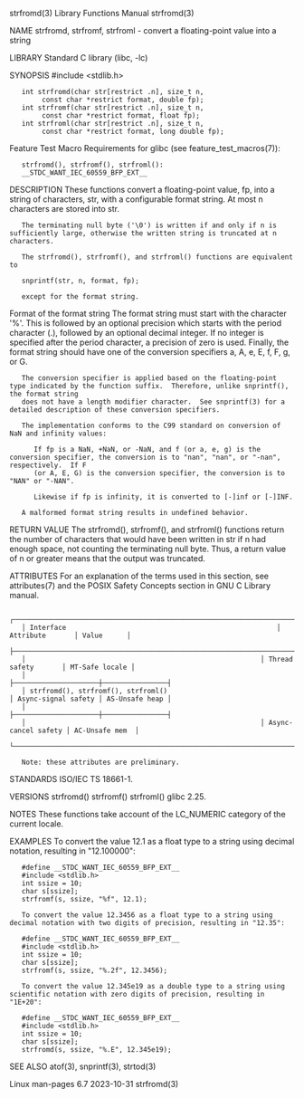 strfromd(3)							   Library Functions Manual							   strfromd(3)

NAME
       strfromd, strfromf, strfroml - convert a floating-point value into a string

LIBRARY
       Standard C library (libc, -lc)

SYNOPSIS
       #include <stdlib.h>

       int strfromd(char str[restrict .n], size_t n,
		    const char *restrict format, double fp);
       int strfromf(char str[restrict .n], size_t n,
		    const char *restrict format, float fp);
       int strfroml(char str[restrict .n], size_t n,
		    const char *restrict format, long double fp);

   Feature Test Macro Requirements for glibc (see feature_test_macros(7)):

       strfromd(), strfromf(), strfroml():
	   __STDC_WANT_IEC_60559_BFP_EXT__

DESCRIPTION
       These  functions	 convert  a  floating-point  value, fp, into a string of characters, str, with a configurable format string.  At most n characters are
       stored into str.

       The terminating null byte ('\0') is written if and only if n is sufficiently large, otherwise the written string is truncated at n characters.

       The strfromd(), strfromf(), and strfroml() functions are equivalent to

	   snprintf(str, n, format, fp);

       except for the format string.

   Format of the format string
       The format string must start with the character '%'.  This is followed by an optional precision which starts with the period character (.), followed by
       an optional decimal integer.  If no integer is specified after the period character, a precision of zero is used.  Finally, the	format	string	should
       have one of the conversion specifiers a, A, e, E, f, F, g, or G.

       The conversion specifier is applied based on the floating-point type indicated by the function suffix.  Therefore, unlike snprintf(), the format string
       does not have a length modifier character.  See snprintf(3) for a detailed description of these conversion specifiers.

       The implementation conforms to the C99 standard on conversion of NaN and infinity values:

	      If fp is a NaN, +NaN, or -NaN, and f (or a, e, g) is the conversion specifier, the conversion is to "nan", "nan", or "-nan", respectively.  If F
	      (or A, E, G) is the conversion specifier, the conversion is to "NAN" or "-NAN".

	      Likewise if fp is infinity, it is converted to [-]inf or [-]INF.

       A malformed format string results in undefined behavior.

RETURN VALUE
       The  strfromd(),	 strfromf(),  and  strfroml() functions return the number of characters that would have been written in str if n had enough space, not
       counting the terminating null byte.  Thus, a return value of n or greater means that the output was truncated.

ATTRIBUTES
       For an explanation of the terms used in this section, see attributes(7) and the POSIX Safety Concepts section in GNU C Library manual.

       ┌──────────────────────────────────────────────────────────────────────────────────────────────────────────────┬─────────────────────┬────────────────┐
       │ Interface												      │ Attribute	    │ Value	     │
       ├──────────────────────────────────────────────────────────────────────────────────────────────────────────────┼─────────────────────┼────────────────┤
       │													      │ Thread safety	    │ MT-Safe locale │
       │													      ├─────────────────────┼────────────────┤
       │ strfromd(), strfromf(), strfroml()									      │ Async-signal safety │ AS-Unsafe heap │
       │													      ├─────────────────────┼────────────────┤
       │													      │ Async-cancel safety │ AC-Unsafe mem  │
       └──────────────────────────────────────────────────────────────────────────────────────────────────────────────┴─────────────────────┴────────────────┘

       Note: these attributes are preliminary.

STANDARDS
       ISO/IEC TS 18661-1.

VERSIONS
       strfromd()
       strfromf()
       strfroml()
	      glibc 2.25.

NOTES
       These functions take account of the LC_NUMERIC category of the current locale.

EXAMPLES
       To convert the value 12.1 as a float type to a string using decimal notation, resulting in "12.100000":

	   #define __STDC_WANT_IEC_60559_BFP_EXT__
	   #include <stdlib.h>
	   int ssize = 10;
	   char s[ssize];
	   strfromf(s, ssize, "%f", 12.1);

       To convert the value 12.3456 as a float type to a string using decimal notation with two digits of precision, resulting in "12.35":

	   #define __STDC_WANT_IEC_60559_BFP_EXT__
	   #include <stdlib.h>
	   int ssize = 10;
	   char s[ssize];
	   strfromf(s, ssize, "%.2f", 12.3456);

       To convert the value 12.345e19 as a double type to a string using scientific notation with zero digits of precision, resulting in "1E+20":

	   #define __STDC_WANT_IEC_60559_BFP_EXT__
	   #include <stdlib.h>
	   int ssize = 10;
	   char s[ssize];
	   strfromd(s, ssize, "%.E", 12.345e19);

SEE ALSO
       atof(3), snprintf(3), strtod(3)

Linux man-pages 6.7							  2023-10-31								   strfromd(3)
